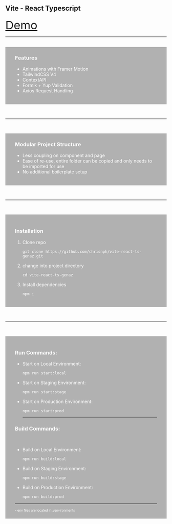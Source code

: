 ## Vite - React Typescript

<a href="https://vite-react-ts-genaz.vercel.app/" style="font-size: 36px;">Demo</a>

<hr /><br />


<div style="background: rgb(0, 0, 0, 0.3); color: #ffffff; padding: 1px 30px 20px 30px">
  <h3>Features</h3>
  <ul>
    <li>Animations with Framer Motion</li>
    <li>TailwindCSS V4</li>
    <li>ContextAPI</li>
    <li>Formik + Yup Validation</li>
    <li>Axios Request Handling</li>
  </ul>
</div>

<br /><hr /><br />

<div style="background: rgb(0, 0, 0, 0.3); color: #ffffff; padding: 1px 30px 20px 30px">
  <h3>Modular Project Structure</h3>
  <ul>
    <li>Less coupling on component and page </li>
    <li>Ease of re-use, entire folder can be copied and only needs to be imported for use</li>
    <li>No additional boilerplate setup</li>
  </ul>
</div>

<br /><hr /><br />

<div style="background: rgb(0, 0, 0, 0.3); color: #ffffff; padding: 1px 30px 20px 30px">
<br />
  <h3>Installation</h3>
  <ol>
    <li style="margin-bottom: 10px">Clone repo</li>

    git clone https://github.com/chrisnph/vite-react-ts-genaz.git

  <li style="margin-bottom: 10px">change into project directory</li>
    
    cd vite-react-ts-genaz
  
  <li style="margin-bottom: 10px">Install dependencies</li>

    npm i

  <ol>

</div>

<br /><hr /><br />

<div style="background: rgb(0, 0, 0, 0.3); color: #ffffff; padding: 1px 30px 20px 30px">
<br />

  <h3>Run Commands:</h3>

- Start on Local Environment:

      npm run start:local

- Start on Staging Environment:

      npm run start:stage

- Start on Production Environment:

      npm run start:prod

  <hr />

<h3>Build Commands:</h3>
  <br />

- Build on Local Environment:

      npm run build:local

- Build on Staging Environment:

      npm run build:stage

- Build on Production Environment:

      npm run build:prod

<hr />

<span style="font-size: 10px">
  - env files are located in ./environments
  </span>

</div>
